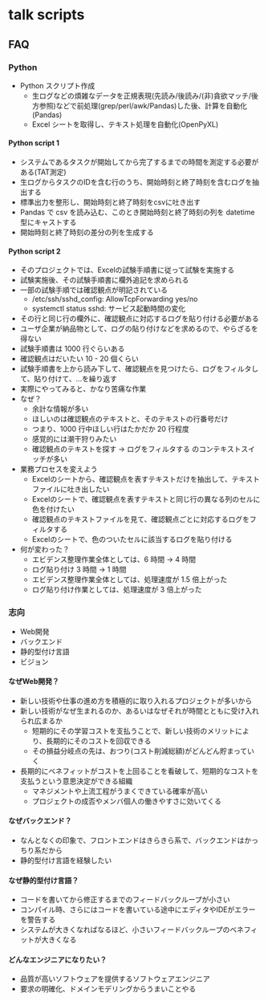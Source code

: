 # talk scripts

## FAQ

### Python

- Python スクリプト作成
  - 生ログなどの煩雑なデータを正規表現(先読み/後読み/(非)貪欲マッチ/後方参照)などで前処理(grep/perl/awk/Pandas)した後、計算を自動化(Pandas)
  - Excel シートを取得し、テキスト処理を自動化(OpenPyXL)

#### Python script 1

- システムであるタスクが開始してから完了するまでの時間を測定する必要がある(TAT測定)
- 生ログからタスクのIDを含む行のうち、開始時刻と終了時刻を含むログを抽出する
- 標準出力を整形し、開始時刻と終了時刻をcsvに吐き出す
- Pandas で csv を読み込む、このとき開始時刻と終了時刻の列を datetime 型にキャストする
- 開始時刻と終了時刻の差分の列を生成する

#### Python script 2

- そのプロジェクトでは、Excelの試験手順書に従って試験を実施する
- 試験実施後、その試験手順書に欄外追記を求められる
- 一部の試験手順では確認観点が明記されている
  - /etc/ssh/sshd_config: AllowTcpForwarding yes/no
  - systemctl status sshd: サービス起動時間の変化
- その行と同じ行の欄外に、確認観点に対応するログを貼り付ける必要がある
- ユーザ企業が納品物として、ログの貼り付けなどを求めるので、やらざるを得ない
- 試験手順書は 1000 行ぐらいある
- 確認観点はだいたい 10 - 20 個くらい
- 試験手順書を上から読み下して、確認観点を見つけたら、ログをフィルタして、貼り付けて、…を繰り返す
- 実際にやってみると、かなり苦痛な作業
- なぜ？
  - 余計な情報が多い
  - ほしいのは確認観点のテキストと、そのテキストの行番号だけ
  - つまり、1000 行中ほしい行はたかだか 20 行程度
  - 感覚的には潮干狩りみたい
  - 確認観点のテキストを探す -> ログをフィルタする のコンテキストスイッチが多い
- 業務プロセスを変えよう
  - Excelのシートから、確認観点を表すテキストだけを抽出して、テキストファイルに吐き出したい
  - Excelのシートで、確認観点を表すテキストと同じ行の異なる列のセルに色を付けたい
  - 確認観点のテキストファイルを見て、確認観点ごとに対応するログをフィルタする
  - Excelのシートで、色のついたセルに該当するログを貼り付ける
- 何が変わった？
  - エビデンス整理作業全体としては、6 時間 -> 4 時間
  - ログ貼り付け 3 時間 -> 1 時間
  - エビデンス整理作業全体としては、処理速度が 1.5 倍上がった
  - ログ貼り付け作業としては、処理速度が 3 倍上がった

### 志向

- Web開発
- バックエンド
- 静的型付け言語
- ビジョン

#### なぜWeb開発？
- 新しい技術や仕事の進め方を積極的に取り入れるプロジェクトが多いから
- 新しい技術がなぜ生まれるのか、あるいはなぜそれが時間とともに受け入れられ広まるか
  - 短期的にその学習コストを支払うことで、新しい技術のメリットにより、長期的にそのコストを回収できる
  - その損益分岐点の先は、おつり(コスト削減総額)がどんどん貯まっていく
- 長期的にベネフィットがコストを上回ることを看破して、短期的なコストを支払うという意思決定ができる組織
  - マネジメントや上流工程がうまくできている確率が高い
  - プロジェクトの成否やメンバ個人の働きやすさに効いてくる

#### なぜバックエンド？
- なんとなくの印象で、フロントエンドはきらきら系で、バックエンドはかっちり系だから
- 静的型付け言語を経験したい

#### なぜ静的型付け言語？
- コードを書いてから修正するまでのフィードバックループが小さい
- コンパイル時、さらにはコードを書いている途中にエディタやIDEがエラーを警告する
- システムが大きくなればなるほど、小さいフィードバックループのベネフィットが大きくなる

#### どんなエンジニアになりたい？
- 品質が高いソフトウェアを提供するソフトウェアエンジニア
- 要求の明確化、ドメインモデリングからうまいことやる

